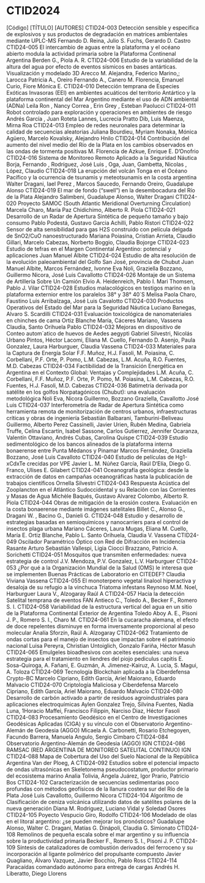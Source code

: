 # CTID2024

[Código] [TÍTULO] [AUTORES]
CTID24-003	Detección sensible y específica de explosivos y sus productos de degradación en matrices ambientales mediante UPLC-MS	Fernando D. Reina, Julio S. Fuchs, Gerardo D. Castro
CTID24-005	El intercambio de aguas entre la plataforma y el océano abierto modula la actividad primaria sobre la Plataforma Continenal Argentina	Berden G., Piola A. R.
CTID24-006	Estudio de la variabilidad de la altura del agua por efecto de eventos sísmicos en bases antárticas. Visualización y modelado 3D	Arecco M. Alejandra, Federico Marino,; Larocca Patricia A., Oreiro Fernando A., Canero M. Florencia, Emanuel Curio, Fiore Mónica E.
CTID24-010	Detección temprana de Especies Exóticas Invasoras (EEI) en ambientes acuáticos del territorio Antártico y la plataforma continental del Mar Argentino mediante el uso de ADN ambiental (ADNa)	Leila Ron , Nancy Correa , Erin Grey , Esteban Paolucci
CTID24-011	Robot controlado para exploración y operaciones en ambientes de riesgo	Andrés García , Juan Roteta Lannes, Lucrecia Pratto Dib, Luis Maenza, Mirna Roa
CTID24-013	Empleo de redes neuronales para determinar la calidad de secuencias aleatorias	Juliana Bourdieu, Myriam Nonaka, Mónica Agüero, Marcelo Kovalsky, Alejandro Hnilo
CTID24-014	Contribución del aumento del nivel medio del Río de la Plata en los cambios observados en las ondas de tormenta positivas	M. Florencia de Azkue, Enrique E. D’Onofrio
CTID24-016	Sistema de Monitoreo Remoto Aplicado a la Seguridad Náutica	Borja, Fernando , Rodríguez, José Luis , Oga, Juan, Gambetta, Nicolas , López, Claudio
CTID24-018	La erupción del volcán Tonga en el Océano Pacífico y la ocurrencia de tsunamis y meteotsunamis en la costa argentina	Walter Dragani, Iael Perez , Marcos Saucedo, Fernando Oreiro, Guadalupe Alonso
CTID24-019	El mar de fondo (“swell”) en la desembocadura del Río de la Plata	Alejandro Salimbeni, Guadalupe Alonso, Walter Dragani
CTID24-020	Proyecto SAMOC (South Atlantic Meridional Overturning Circulation)	Marcela Charo, María Paz Chidichimo, Alberto R. Piola
CTID24-021	Desarrollo de un Radar de Apertura Sintética de pequeño tamaño y bajo consumo	Pablo Podestá, Gustavo Garcia Achilli, Pablo Ristori
CTID24-022	Sensor de alta sensibilidad para gas H2S construido con película delgada de SnO2/CuO nanoestructurado	Mariana Poiasina, Cristian Arrieta, Claudio Gillari, Marcelo Cabezas, Norberto Boggio, Claudia Bojorge
CTID24-023	Estudio de tefras en el Margen Continental Argentino: potencial y aplicaciones	Juan Manuel Albite
CTID24-024	Estudio de alta resolución de la evolución paleoambiental del Golfo San José, provincia de Chubut	Juan Manuel Albite, Marcos Fernández, Ivonne Eva Noli, Graziella Bozzano, Guillermo Nicora, José Luis Cavallotto
CTID24-026	Montaje de un Sistema de Artillería Sobre Un Camión	Elvio A. Heidenreich, Pablo I. Mari Thomsen, Pablo J. Vilar
CTID24-028	Estudios malacológicos en testigos marino en la plataforma externior entre los paralelos 38° y 38° 40´S	Melisa Paola Charo, Faustino Luis Arribalzaga, José Luis Cavalotto
CTID24-030	Productos Operativos del Estado del Mar para la Seguridad Náutica	Luciano Banegas, Alvaro S. Scardilli
CTID24-031	Evaluación toxicológica de nanomateriales en chinches de cama	Ortiz Blanche María, Cáceres Mariano, Vassena Claudia, Santo Orihuela Pablo
CTID24-032	Mejoras en dispositivo de Conteo autom´atico de huevos de Aedes aegypti	Gabriel Silvestri, Nicolás Urbano Pintos, Héctor Lacomi, Eliana M. Cuello, Fernando D. Asenjo, Paula Gonzalez, Laura Harburguer, Claudia Vassena
CTID24-033	Materiales para la Captura de Energía Solar	F.F. Muñoz, H.J. Fasoli, M. Poiasina, C. Corbellani, P.F. Orte, P. Pomo, L.M. Cabezas, L.M. Acuña, R.O. Fuentes, M.D. Cabezas
CTID24-034	Factibilidad de la Transición Energética en Argentina en el Contexto Global: Ventajas y Complejidades	L.M. Acuña, C. Corbellani, F.F. Muñoz, P.F. Orte, P. Pomo, M. Poiasina, L.M. Cabezas, R.O. Fuentes, H.J. Fasoli, M.D. Cabezas
CTID24-036	Batimetría derivada por satélite en los golfos Norpatagónicos (Chubut): una evaluación metodológica	Noli Eva, Nicora Guillermo, Bozzano Graziella, Cavallotto José Luis
CTID24-037	Interferometría de Radar de Apertura Sintética como herramienta remota de monitorización de centros urbanos, infraestructuras críticas y obras de ingeniería	Sebastián Balbarani, Tamburini-Beliveau Guillermo, Alberto Perez Cassinelli, Javier Urien, Rubén Medina, Gabriela Truffe, Celina Escartin, Isabel Sassone, Carlos Gutierrez, Jennifer Ocaranza, Valentín Ottaviano, Andrés Cubas, Carolina Quispe
CTID24-039	Estudio sedimentológico de los bancos alineados de la plataforma interna bonaerense entre Punta Médanos y Pinamar	Marcos Fernández, Graziella Bozzano, José Luis Cavalloto
CTID24-040	Estudio de películas de Hg1-xCdxTe crecidas por VPE	Javier L. M. Núñez García, Raúl D‘Elía, Diego G. Franco, Ulises E. Gilabert
CTID24-041	Oceanografía geológica: desde la extracción de datos en campañas oceanográficas hasta la publicación de trabajos científicos	Ornella Silvestri
CTID24-043	Respuesta Acústica del Zooplancton en el Atlántico Sudoccidental y su Relación con las Corrientes y Masas de Agua	Michèle Baqués, Gustavo Alvarez Colombo, Alberto R. Piola
CTID24-044	Obras de mitigación de la erosión costera. Evaluación en la costa bonaerense mediante imágenes satelitales	Billet C., Alonso G., Dragani W. , Bacino G., Danieli G.
CTID24-048	Estudio y desarrollo de estrategias basadas en semioquímicos y nanocarriers para el control de insectos plaga urbana	Mariano Cáceres, Laura Mugas, Eliana M. Cuello, María E. Ortiz Blanche, Pablo L. Santo Orihuela, Claudia V. Vassena
CTID24-049	Oscilador Paramétrico Óptico con Red de Difracción en Incidencia Rasante	Arturo Sebastián Vallespi, Ligia Ciocci Brazzano, Patricio A. Sorichetti
CTID24-051	Mosquitos que transmiten enfermedades: nueva estrategia de control	J.V. Mendoza, P.V. Gonzalez, L.V. Harburguer
CTID24-053	¿Por qué a la Organización Mundial de la Salud (OMS) le interesa que se implementen Buenas Prácticas de Laboratorio en CITEDEF?	Claudia Viviana Vassena
CTID24-055	El monoterpeno vegetal linalool hiperactiva y desaloja de su refugio a la vinchuca Triatoma infestans	Reynoso M.M. Noel, Harburguer Laura V., Alzogaray Raúl A
CTID24-057	Hacia la detección Satelital temprana de eventos FAN	Antieco C., Toledo A., Becker F., Romero S. I.
CTID24-058	Variabilidad de la estructura vertical del agua en un sitio de la Plataforma Continental Exterior de Argentina	Toledo Aboy A. E., Pisoni J. P., Romero S. I., Charo M.
CTID24-061	En la cucaracha alemana, el efecto de doce repelentes disminuye en forma inversamente proporcional al peso molecular	Analía Sforzín, Raúl A. Alzogaray
CTID24-062	Tratamiento de ondas cortas para el manejo de insectos que impactan sobre el patrimonio nacional	Luisa Pereyra, Christian Untoiglich, Gonzalo Fariña, Héctor Masuh
CTID24-065	Emulgeles bioadhesivos con aceites esenciales: una nueva estrategia para el tratamiento en liendres del piojo pediculus capitis	E. Sosa-Quiroga, A. Fañani, E. Guzmán, A. Jimenez-Kairuz, A. Lucia, S. Magui, A. Toloza
CTID24-069	Tecnología Blockchain aplicada a la Ciberdefensa Crypto-BC	Marcelo Cipriano, Edith García, Ariel Maiorano, Eduardo Malvacio
CTID24-070	Criptología Maliciosa y Ciberdefensa	Marcelo Cipriano, Edith García, Ariel Maiorano, Eduardo Malvacio
CTID24-080	Desarrollo de carbón activado a partir de residuos agroindustriales para aplicaciones electroquímicas	Aylen Gonzalez Trejo, Silvina Fuentes, Nadia Luna, 1Horacio Maffei, Francisco Filippin, Narciso Diaz, Héctor Fasoli
CTID24-083	Procesamiento Geodésico en el Centro de Investigaciones Geodésicas Aplicadas (CIGA) y su vínculo con el Observatorio Argentino-Alemán de Geodesia (AGGO)	Micaela A. Carbonetti, Rosario Etchegoyen, Facundo Barrera, Manuela Angulo, Sergio Cimbaro
CTID24-084	Observatorio Argentino-Alemán de Geodesia (AGGO)	IGN
CTID24-086	RAMSAC (RED ARGENTINA DE MONITOREO SATELITAL CONTINUO)	IGN
CTID24-088	Mapa de Cobertura del Uso del Suelo Nacional de la República Argentina	Van der Ploeg, A
CTID24-092	Estudios sobre el potencial impacto de ondas ultrasónicas en Skeletonema pseudocostatum, productor primario del ecosistema marino	Analia Tolivia, Ángela Juárez, Igor Prario, Patricio Bos
CTID24-102	Caracterización de secuencias sedimentarias poco profundas con métodos geofísicos de la llanura costera sur del Río de la Plata	José Luis Cavallotto, Guillermo Nicora
CTID24-104	Algoritmo de Clasificación de ceniza volcánica utilizando datos de satélites polares de la nueva generación	Diana M.  Rodriguez, Luciano Vidal y Soledad Osores
CTID24-105	Poyecto Vespucio	Giro, Rodolfo
CTID24-106	Modelado de olas en el litoral argentino: ¿se pueden mejorar los pronósticos?	Guadalupe Alonso, Walter C. Dragani, Matías G. Dinápoli, Claudia G. Simionato
CTID24-108	Remolinos de pequeña escala sobre el mar argentino y su influencia sobre la productividad primaria	Becker F., Romero S. I., Pisoni J. P.
CTID24-109	Síntesis de catalizadores de combustión derivados del ferroceno y su incorporación al ligante polimérico del propulsante compuesto	Javier Quagliano, Álvaro Vazquez, Javier Bocchio, Pablo Ross
CTID24-114	Paracaídas comandado autónomo para entrega de cargas	Andrés H. Liberatto, Diego Llorens
